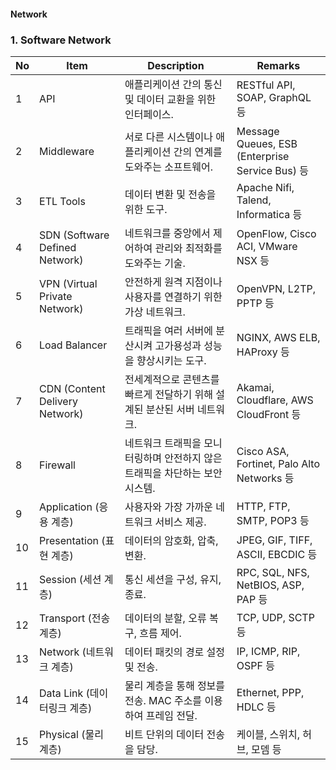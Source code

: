 #### Network

### 1. Software Network
| No |Item| Description| Remarks|
|---|---|---|---|
| 1  | API| 애플리케이션 간의 통신 및 데이터 교환을 위한 인터페이스.| RESTful API, SOAP, GraphQL 등|
| 2  | Middleware| 서로 다른 시스템이나 애플리케이션 간의 연계를 도와주는 소프트웨어.| Message Queues, ESB (Enterprise Service Bus) 등|
| 3  | ETL Tools| 데이터 변환 및 전송을 위한 도구.| Apache Nifi, Talend, Informatica 등|
| 4  | SDN (Software Defined Network)| 네트워크를 중앙에서 제어하여 관리와 최적화를 도와주는 기술.| OpenFlow, Cisco ACI, VMware NSX 등|
| 5  | VPN (Virtual Private Network) | 안전하게 원격 지점이나 사용자를 연결하기 위한 가상 네트워크.| OpenVPN, L2TP, PPTP 등|
| 6  | Load Balancer| 트래픽을 여러 서버에 분산시켜 고가용성과 성능을 향상시키는 도구.| NGINX, AWS ELB, HAProxy 등|
| 7  | CDN (Content Delivery Network)| 전세계적으로 콘텐츠를 빠르게 전달하기 위해 설계된 분산된 서버 네트워크.| Akamai, Cloudflare, AWS CloudFront 등|
| 8  | Firewall| 네트워크 트래픽을 모니터링하며 안전하지 않은 트래픽을 차단하는 보안 시스템.| Cisco ASA, Fortinet, Palo Alto Networks 등|
| 9  | Application (응용 계층)| 사용자와 가장 가까운 네트워크 서비스 제공.| HTTP, FTP, SMTP, POP3 등|
| 10  | Presentation (표현 계층)| 데이터의 암호화, 압축, 변환.| JPEG, GIF, TIFF, ASCII, EBCDIC 등|
| 11  | Session (세션 계층)| 통신 세션을 구성, 유지, 종료.| RPC, SQL, NFS, NetBIOS, ASP, PAP 등|
| 12  | Transport (전송 계층)| 데이터의 분할, 오류 복구, 흐름 제어.| TCP, UDP, SCTP 등|
| 13  | Network (네트워크 계층) | 데이터 패킷의 경로 설정 및 전송.| IP, ICMP, RIP, OSPF 등|
| 14  | Data Link (데이터링크 계층) | 물리 계층을 통해 정보를 전송. MAC 주소를 이용하여 프레임 전달.| Ethernet, PPP, HDLC 등|
| 15 | Physical (물리 계층)| 비트 단위의 데이터 전송을 담당.| 케이블, 스위치, 허브, 모뎀 등|